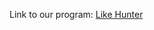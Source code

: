 Link to our program: [Like Hunter](https://rawgit.com/AUAP/AP2018_Submission/master/Final_Project/Group4/Likehunter%201.0/empty-example/index.html)
